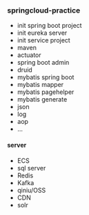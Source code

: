 ### springcloud-practice

- init spring boot project
- init eureka server
- init service project
- maven 
- actuator
- spring boot admin
- druid
- mybatis spring boot
- mybatis mapper
- mybatis pagehelper
- mybatis generate
- json
- log
- aop
- ...


#### server
- ECS
- sql server
- Redis
- Kafka
- qiniu/OSS
- CDN
- solr